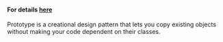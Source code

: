 #### For details [here](https://refactoring.guru/design-patterns/prototype)
Prototype is a creational design pattern that lets you copy existing objects without making your code dependent on their classes.
